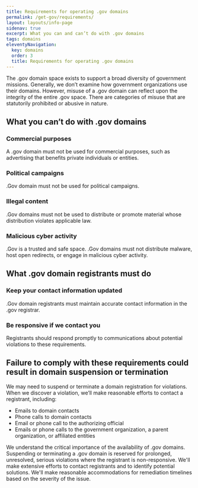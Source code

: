 ```yaml
---
title: Requirements for operating .gov domains
permalink: /get-gov/requirements/
layout: layouts/info-page
sidenav: true
excerpt: What you can and can’t do with .gov domains
tags: domains
eleventyNavigation:
  key: domains
  order: 3
  title: Requirements for operating .gov domains
---
```

The .gov domain space exists to support a broad diversity of government missions. Generally, we don’t examine how government organizations use their domains. However, misuse of a .gov domain can reflect upon the integrity of the entire .gov space. There are categories of misuse that are statutorily prohibited or abusive in nature.


## What you can’t do with .gov domains

### Commercial purposes
A .gov domain must not be used for commercial purposes, such as advertising that benefits private individuals or entities.

### Political campaigns
.Gov domain must not be used for political campaigns. 

### Illegal content
.Gov domains must not be used to distribute or promote material whose distribution violates applicable law.

### Malicious cyber activity
.Gov is a trusted and safe space. .Gov domains must not distribute malware, host open redirects, or engage in malicious cyber activity.


## What .gov domain registrants must do

### Keep your contact information updated
.Gov domain registrants must maintain accurate contact information in the .gov registrar. 

### Be responsive if we contact you
Registrants should respond promptly to communications about potential violations to these requirements.


## Failure to comply with these requirements could result in domain suspension or termination
We may need to suspend or terminate a domain registration for violations. When we discover a violation, we’ll make reasonable efforts to contact a registrant, including:
- Emails to domain contacts
- Phone calls to domain contacts
- Email or phone call to the authorizing official
- Emails or phone calls to the government organization, a parent organization, or affiliated entities

We understand the critical importance of the availability of .gov domains. Suspending or terminating a .gov domain is reserved for prolonged, unresolved, serious violations where the registrant is non-responsive. We'll make extensive efforts to contact registrants and to identify potential solutions. We'll make reasonable accommodations for remediation timelines based on the severity of the issue.

